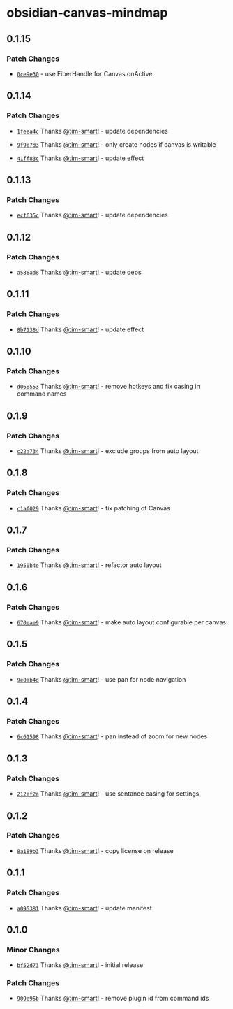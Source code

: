 # obsidian-canvas-mindmap

## 0.1.15

### Patch Changes

- [`0ce9e30`](https://github.com/tim-smart/effect-obsidian/commit/0ce9e30c9319be8112a5c0be3ab157d43c988473) - use FiberHandle for Canvas.onActive

## 0.1.14

### Patch Changes

- [`1feea4c`](https://github.com/tim-smart/effect-obsidian/commit/1feea4cb45d5a2866334af0b4a249f89d26f934e) Thanks [@tim-smart](https://github.com/tim-smart)! - update dependencies

- [`9f9e7d3`](https://github.com/tim-smart/effect-obsidian/commit/9f9e7d36ac1f21f6aff3ed5aa6b9246476b519a1) Thanks [@tim-smart](https://github.com/tim-smart)! - only create nodes if canvas is writable

- [`41ff83c`](https://github.com/tim-smart/effect-obsidian/commit/41ff83c097d086bcd9c4ab5f59c632a137645d5a) Thanks [@tim-smart](https://github.com/tim-smart)! - update effect

## 0.1.13

### Patch Changes

- [`ecf635c`](https://github.com/tim-smart/effect-obsidian/commit/ecf635c8a567c2afc329648d2023389541fe478c) Thanks [@tim-smart](https://github.com/tim-smart)! - update dependencies

## 0.1.12

### Patch Changes

- [`a586ad8`](https://github.com/tim-smart/effect-obsidian/commit/a586ad8d5d254ded24064dc2afa4d8636f02ddec) Thanks [@tim-smart](https://github.com/tim-smart)! - update deps

## 0.1.11

### Patch Changes

- [`8b7138d`](https://github.com/tim-smart/effect-obsidian/commit/8b7138d9d756287fb126a91d04df23c2813d574a) Thanks [@tim-smart](https://github.com/tim-smart)! - update effect

## 0.1.10

### Patch Changes

- [`d068553`](https://github.com/tim-smart/effect-obsidian/commit/d068553a0bfde9748764ce0d9ccdaf2fae63340b) Thanks [@tim-smart](https://github.com/tim-smart)! - remove hotkeys and fix casing in command names

## 0.1.9

### Patch Changes

- [`c22a734`](https://github.com/tim-smart/effect-obsidian/commit/c22a73463ea72a23b06ab9ada5fd10fe9443d28f) Thanks [@tim-smart](https://github.com/tim-smart)! - exclude groups from auto layout

## 0.1.8

### Patch Changes

- [`c1af029`](https://github.com/tim-smart/effect-obsidian/commit/c1af0299361bff630adef72bff51f9e231d74933) Thanks [@tim-smart](https://github.com/tim-smart)! - fix patching of Canvas

## 0.1.7

### Patch Changes

- [`1950b4e`](https://github.com/tim-smart/effect-obsidian/commit/1950b4e12d009740f83d1f5d2bf9d0a8843006f8) Thanks [@tim-smart](https://github.com/tim-smart)! - refactor auto layout

## 0.1.6

### Patch Changes

- [`670eae9`](https://github.com/tim-smart/effect-obsidian/commit/670eae9c8f3caff8671715d561315a59b514dfa2) Thanks [@tim-smart](https://github.com/tim-smart)! - make auto layout configurable per canvas

## 0.1.5

### Patch Changes

- [`9e0ab4d`](https://github.com/tim-smart/effect-obsidian/commit/9e0ab4d89e9ca56383cfd3b899f475b7590500ce) Thanks [@tim-smart](https://github.com/tim-smart)! - use pan for node navigation

## 0.1.4

### Patch Changes

- [`6c61598`](https://github.com/tim-smart/effect-obsidian/commit/6c6159867c79c88df551d111f0431d5de54786d5) Thanks [@tim-smart](https://github.com/tim-smart)! - pan instead of zoom for new nodes

## 0.1.3

### Patch Changes

- [`212ef2a`](https://github.com/tim-smart/effect-obsidian/commit/212ef2ad7528f1f76b90077fcd533aceb930e7cf) Thanks [@tim-smart](https://github.com/tim-smart)! - use sentance casing for settings

## 0.1.2

### Patch Changes

- [`8a189b3`](https://github.com/tim-smart/effect-obsidian/commit/8a189b3006627b4a93714ab2e04435f811514f69) Thanks [@tim-smart](https://github.com/tim-smart)! - copy license on release

## 0.1.1

### Patch Changes

- [`a095381`](https://github.com/tim-smart/effect-obsidian/commit/a09538163ec02060e5cd0110a8b324d3c67e5f9b) Thanks [@tim-smart](https://github.com/tim-smart)! - update manifest

## 0.1.0

### Minor Changes

- [`bf52d73`](https://github.com/tim-smart/effect-obsidian/commit/bf52d73860fbd451c78f74ca5d4fb2124d4ba824) Thanks [@tim-smart](https://github.com/tim-smart)! - initial release

### Patch Changes

- [`909e95b`](https://github.com/tim-smart/effect-obsidian/commit/909e95bf75bc673adf878e2d751782c1d0a36985) Thanks [@tim-smart](https://github.com/tim-smart)! - remove plugin id from command ids
